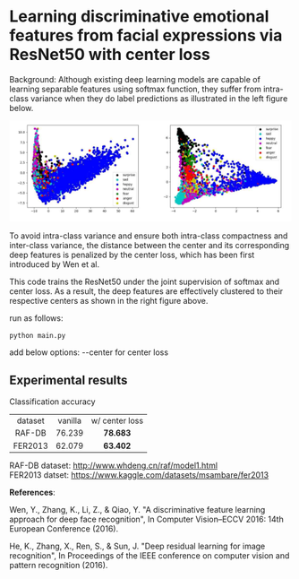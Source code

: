 
<h1>Learning discriminative emotional features from facial expressions via ResNet50 with center loss</h1>

Background: Although existing deep learning models are capable of learning separable features using softmax function, they suffer from intra-class variance when they do label predictions as illustrated in the left figure below.

![alt text](https://github.com/KangHyunWook/Learning-discriminative-emotional-features-from-facial-expressions-via-ResNet50-with-center-loss/blob/main/Screenshot%20from%202023-04-29%2009-51-51.png)

To avoid intra-class variance and ensure both intra-class compactness and inter-class variance, the distance between the center and its corresponding deep features is penalized by the center loss, which has been first introduced by Wen et al.

This code trains the ResNet50 under the joint supervision of softmax and center loss. As a result, the deep features are effectively clustered to their respective centers as shown in the right figure above.

run as follows:
```
python main.py
```
add below options:
--center for center loss


<h2>Experimental results</h2>
Classification accuracy

<table>
  <tr align='center'><td>dataset</td><td>vanilla</td><td>w/ center loss</td></tr>
  <tr align='center'><td>RAF-DB</td><td>76.239</td><td><b>78.683</b></td></tr>
  <tr align='center'><td>FER2013</td><td>62.079</td><td><b>63.402</b></td></tr>  
</table>

RAF-DB dataset: http://www.whdeng.cn/raf/model1.html <br />
FER2013 datset: https://www.kaggle.com/datasets/msambare/fer2013

<b>References</b>:

Wen, Y., Zhang, K., Li, Z., & Qiao, Y. "A discriminative feature learning approach for deep face recognition", In Computer Vision–ECCV 2016: 14th European Conference (2016).

He, K., Zhang, X., Ren, S., & Sun, J. "Deep residual learning for image recognition", In Proceedings of the IEEE conference on computer vision and pattern recognition (2016).
